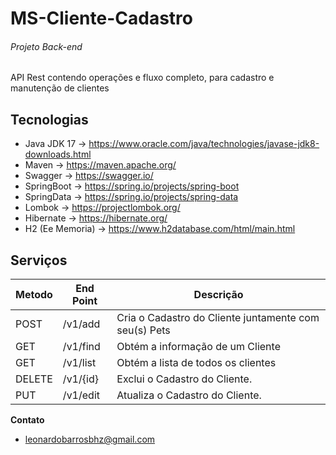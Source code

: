 # MS-Cliente-Cadastro
###### Projeto Back-end 
API Rest contendo operações e fluxo completo, para cadastro e manutenção de clientes


## Tecnologias

- Java JDK 17      -> https://www.oracle.com/java/technologies/javase-jdk8-downloads.html
- Maven           -> https://maven.apache.org/
- Swagger         -> https://swagger.io/
- SpringBoot      -> https://spring.io/projects/spring-boot
- SpringData      -> https://spring.io/projects/spring-data
- Lombok          -> https://projectlombok.org/
- Hibernate       -> https://hibernate.org/
- H2 (Ee Memoria) -> https://www.h2database.com/html/main.html


## Serviços

| Metodo  |  End Point  | Descrição |
| ------------| ---------|---------|
|  POST  | /v1/add     | Cria o Cadastro do Cliente juntamente com seu(s) Pets |
|  GET  |  /v1/find     | Obtém a informação de um Cliente |
|  GET  |  /v1/list   | Obtém a lista de todos os clientes |
|  DELETE  |  /v1/{id}     | Exclui o Cadastro do Cliente. |
|  PUT  |  /v1/edit     | Atualiza o Cadastro do Cliente. |


  





 **Contato**
* leonardobarrosbhz@gmail.com
